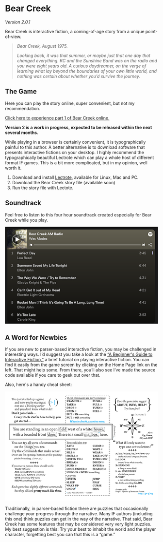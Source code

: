 # Bear Creek
*Version 2.0.1*

Bear Creek is interactive fiction, a coming-of-age story from a unique point-of-view.

> *Bear Creek, August 1975.*
>
> *Looking back, it was that summer, or maybe just that one day that changed everything. KC and the Sunshine Band was on the radio and you were eight years old. A curious daydreamer, on the verge of learning what lay beyond the boundaries of your own little world, and nothing was certain about whether you’d survive the journey.*

## The Game

Here you can play the story online, super convenient, but not my recommendation.

[Click here to experience part 1 of Bear Creek online.](https://modes.io/bear-creek/)

**Version 2 is a work in progress, expected to be released within the next several months.**

While playing in a browser is certainly convenient, it is typographically painful to this author.  A better alternative is to download software that presents interactive fictions on your desktop.  I highly recommend the typographically beautiful Lectrote which can play a whole host of different format IF games. This is a bit more complicated, but in my opinion, well worth it.

1. Download and install [Lectrote](https://github.com/erkyrath/lectrote/releases), available for Linux, Mac and PC.
2. Download the Bear Creek story file (available soon)
3. Run the story file with Lectote.

## Soundtrack

Feel free to listen to this four hour soundtrack created especially for Bear Creek while you play.

[![Screenshot of Spotify soundtrack playlist](https://github.com/wmodes/bearcreek/blob/main/Extras/spotify-playlist.png?raw=true)](https://open.spotify.com/playlist/6aYofBvKeIRwJUNq7CiJVG?si=b75792acb6f04ef0)

## A Word for Newbies

If you are new to parser-based interactive fiction, you may be challenged in interesting ways. I’d suggest you take a look at the [“A Beginner's Guide to Interactive Fiction,”](http://www.brasslantern.org/beginners/beginnersguide.html) a brief tutorial on playing interactive fiction. You can find it easily from the game screen by clicking on the Home Page link on the left. That might help some. From there, you’ll also see I’ve made the source code available if you care to geek out over that.

Also, here's a handy cheat sheet:

![IF Cheat Card](https://github.com/wmodes/bearcreek/blob/main/Extras/play-if-card.png?raw=true)

Traditionally, in parser-based fiction there are puzzles that occasionally challenge your progress through the narrative. Many IF authors (including this one) think puzzles can get in the way of the narrative.  That said, Bear Creek has some features that may be considered very very light puzzles. My best suggestion is this: Try your best to inhabit the world and the player character, forgetting best you can that this is a “game.”

